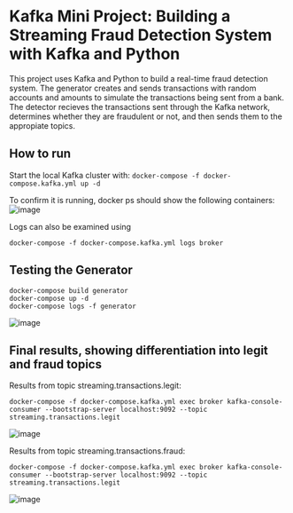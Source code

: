 # Kafka Mini Project: Building a Streaming Fraud Detection System with Kafka and Python

This project uses Kafka and Python to build a real-time fraud detection system. The generator creates and sends transactions with random accounts and amounts to simulate the transactions being sent from a bank. The detector recieves the transactions sent through the Kafka network, determines whether they are fraudulent or not, and then sends them to the appropiate topics. 

## How to run
Start the local Kafka cluster with:
```docker-compose -f docker-compose.kafka.yml up -d```

To confirm it is running, docker ps should show the following containers:
![image](https://github.com/user-attachments/assets/3aeebe26-f3a6-4428-81ba-077ee0eb0ea4)

Logs can also be examined using 
```
docker-compose -f docker-compose.kafka.yml logs broker
```

## Testing the Generator
```
docker-compose build generator
docker-compose up -d
docker-compose logs -f generator
```
![image](https://github.com/user-attachments/assets/4712332a-ca94-47c3-b4ab-1afc5d480c67)

## Final results, showing differentiation into legit and fraud topics
Results from topic streaming.transactions.legit:
```
docker-compose -f docker-compose.kafka.yml exec broker kafka-console-consumer --bootstrap-server localhost:9092 --topic streaming.transactions.legit
```
![image](https://github.com/user-attachments/assets/d846fe19-f7d2-4a88-9b04-3440fac488eb)

Results from topic streaming.transactions.fraud:
```
docker-compose -f docker-compose.kafka.yml exec broker kafka-console-consumer --bootstrap-server localhost:9092 --topic streaming.transactions.legit
```
![image](https://github.com/user-attachments/assets/511c3dba-9ed2-4b61-bcbd-7aeefcf2017d)


